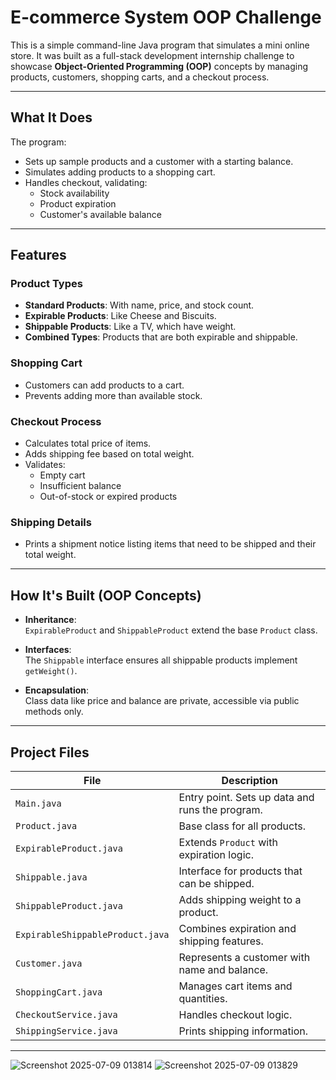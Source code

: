 # E-commerce System OOP Challenge

This is a simple command-line Java program that simulates a mini online store. It was built as a full-stack development internship challenge to showcase **Object-Oriented Programming (OOP)** concepts by managing products, customers, shopping carts, and a checkout process.

---

## What It Does

The program:
- Sets up sample products and a customer with a starting balance.
- Simulates adding products to a shopping cart.
- Handles checkout, validating:
  - Stock availability
  - Product expiration
  - Customer's available balance

---

## Features

### Product Types
- **Standard Products**: With name, price, and stock count.
- **Expirable Products**: Like Cheese and Biscuits.
- **Shippable Products**: Like a TV, which have weight.
- **Combined Types**: Products that are both expirable and shippable.

### Shopping Cart
- Customers can add products to a cart.
- Prevents adding more than available stock.

### Checkout Process
- Calculates total price of items.
- Adds shipping fee based on total weight.
- Validates:
  - Empty cart
  - Insufficient balance
  - Out-of-stock or expired products

### Shipping Details
- Prints a shipment notice listing items that need to be shipped and their total weight.

---

## How It's Built (OOP Concepts)

- **Inheritance**:  
  `ExpirableProduct` and `ShippableProduct` extend the base `Product` class.

- **Interfaces**:  
  The `Shippable` interface ensures all shippable products implement `getWeight()`.

- **Encapsulation**:  
  Class data like price and balance are private, accessible via public methods only.

---

## Project Files

| File                         | Description                                       |
|-----------------------------|---------------------------------------------------|
| `Main.java`                 | Entry point. Sets up data and runs the program.  |
| `Product.java`              | Base class for all products.                     |
| `ExpirableProduct.java`     | Extends `Product` with expiration logic.         |
| `Shippable.java`            | Interface for products that can be shipped.      |
| `ShippableProduct.java`     | Adds shipping weight to a product.               |
| `ExpirableShippableProduct.java` | Combines expiration and shipping features.  |
| `Customer.java`             | Represents a customer with name and balance.     |
| `ShoppingCart.java`         | Manages cart items and quantities.               |
| `CheckoutService.java`      | Handles checkout logic.                          |
| `ShippingService.java`      | Prints shipping information.                     |

---
![Screenshot 2025-07-09 013814](https://github.com/user-attachments/assets/15830e55-4ba2-465e-be74-ec8226e7f686)
![Screenshot 2025-07-09 013829](https://github.com/user-attachments/assets/d3bab52b-628e-41f2-9f96-b12b9cb44b5a)
